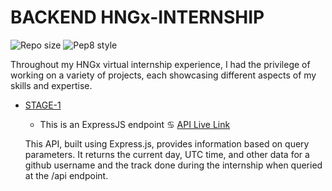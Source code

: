 # BACKEND HNGx-INTERNSHIP
![Repo size](https://img.shields.io/github/repo-size/laban254/HNGx-INTERNSHIP)
![Pep8 style](https://img.shields.io/badge/ES6-style%20guide-purple?style=round-square)


Throughout my HNGx virtual internship experience, I had the privilege of working on a variety of projects, each showcasing different aspects of my skills and expertise. 
- [STAGE-1]()
	- This is an ExpressJS endpoint
      ♋ [  API Live  Link](https://hngx-internship-meo4.onrender.com/api?slack_name=laban254&track=backend)

   This API, built using Express.js, provides information based on query parameters. It returns the current day, UTC time, and other data for a github username and the track done during the internship when queried at the /api endpoint.

